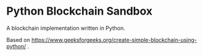 # Python Blockchain Sandbox
A blockchain implementation written in Python. 

Based on https://www.geeksforgeeks.org/create-simple-blockchain-using-python/ .
